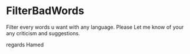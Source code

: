 # FilterBadWords
Filter every words u want with any language.
Please Let me know of your any criticism and suggestions.

regards Hamed


